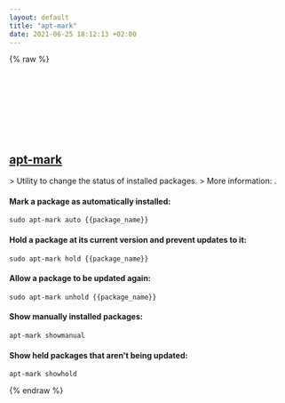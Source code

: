 ```yaml
---
layout: default
title: "apt-mark"
date: 2021-06-25 18:12:13 +02:00
---
```

{% raw %}
<h2 id="apt-mark">
  <a href="/en/linux/apt-mark.html">apt-mark</a> <a href="#apt-mark"><svg class="icon">
    <use href="/assets/images/unicode_sprite.svg#link" />
  </svg></a>
</h2>
> Utility to change the status of installed packages.
> More information: <https://manpages.debian.org/latest/apt/apt-mark.8.html>.

#### Mark a package as automatically installed:
```shell
sudo apt-mark auto {{package_name}}
```
#### Hold a package at its current version and prevent updates to it:
```shell
sudo apt-mark hold {{package_name}}
```
#### Allow a package to be updated again:
```shell
sudo apt-mark unhold {{package_name}}
```
#### Show manually installed packages:
```shell
apt-mark showmanual
```
#### Show held packages that aren't being updated:
```shell
apt-mark showhold
```
{% endraw %}